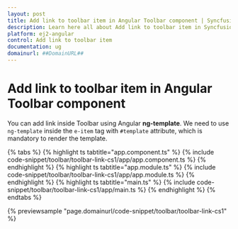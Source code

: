 ```yaml
---
layout: post
title: Add link to toolbar item in Angular Toolbar component | Syncfusion
description: Learn here all about Add link to toolbar item in Syncfusion Angular Toolbar component of Syncfusion Essential JS 2 and more.
platform: ej2-angular
control: Add link to toolbar item 
documentation: ug
domainurl: ##DomainURL##
---
```


# Add link to toolbar item in Angular Toolbar component

You can add link inside Toolbar using Angular **ng-template**. We need to use `ng-template` inside the `e-item` tag with `#template` attribute, which is mandatory to render the template.

{% tabs %}
{% highlight ts tabtitle="app.component.ts" %}
{% include code-snippet/toolbar/toolbar-link-cs1/app/app.component.ts %}
{% endhighlight %}
{% highlight ts tabtitle="app.module.ts" %}
{% include code-snippet/toolbar/toolbar-link-cs1/app/app.module.ts %}
{% endhighlight %}
{% highlight ts tabtitle="main.ts" %}
{% include code-snippet/toolbar/toolbar-link-cs1/app/main.ts %}
{% endhighlight %}
{% endtabs %}
  
{% previewsample "page.domainurl/code-snippet/toolbar/toolbar-link-cs1" %}